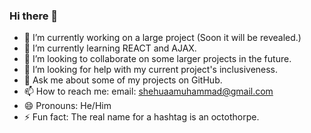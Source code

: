 ### Hi there 👋

- 🔭 I’m currently working on a large project (Soon it will be revealed.)
- 🌱 I’m currently learning REACT and AJAX.
- 👯 I’m looking to collaborate on some larger projects in the future.
- 🤔 I’m looking for help with my current project's inclusiveness.
- 💬 Ask me about some of my projects on GitHub.
- 📫 How to reach me: email: shehuaamuhammad@gmail.com
- 😄 Pronouns: He/Him
- ⚡ Fun fact: The real name for a hashtag is an octothorpe.

